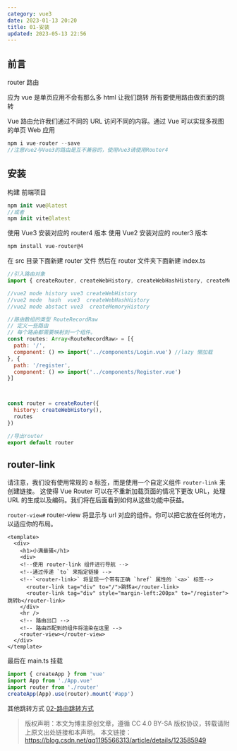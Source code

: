```yaml
---
category: vue3
date: 2023-01-13 20:20
title: 01-安装
updated: 2023-05-13 22:56
---
```


## 前言

router 路由

应为 vue 是单页应用不会有那么多 html 让我们跳转 所有要使用路由做页面的跳转

Vue 路由允许我们通过不同的 URL 访问不同的内容。通过 Vue 可以实现多视图的单页 Web 应用

```js
npm i vue-router --save
//注意Vue2与Vue3的路由是互不兼容的，使用Vue3请使用Router4
```

## 安装

构建 前端项目

```swift
npm init vue@latest
//或者
npm init vite@latest
```

使用 Vue3 安装对应的 router4 版本
使用 Vue2 安装对应的 router3 版本

```sh
npm install vue-router@4
```

在 src 目录下面新建 router 文件 然后在 router 文件夹下面新建 index.ts

```js
//引入路由对象
import { createRouter, createWebHistory, createWebHashHistory, createMemoryHistory, RouteRecordRaw } from 'vue-router'

//vue2 mode history vue3 createWebHistory
//vue2 mode  hash  vue3  createWebHashHistory
//vue2 mode abstact vue3  createMemoryHistory

//路由数组的类型 RouteRecordRaw
// 定义一些路由
// 每个路由都需要映射到一个组件。
const routes: Array<RouteRecordRaw> = [{
  path: '/',
  component: () => import('../components/Login.vue') //lazy 懒加载
}, {
  path: '/register',
  component: () => import('../components/Register.vue')
}]



const router = createRouter({
  history: createWebHistory(),
  routes
})

//导出router
export default router
```

## router-link


请注意，我们没有使用常规的 a 标签，而是使用一个自定义组件 `router-link` 来创建链接。
这使得 Vue Router 可以在不重新加载页面的情况下更改 URL，处理 URL 的生成以及编码。我们将在后面看到如何从这些功能中获益。

`router-view#`
router-view 将显示与 url 对应的组件。你可以把它放在任何地方，以适应你的布局。

```vue
<template>
  <div>
    <h1>小满最骚</h1>
    <div>
    <!--使用 router-link 组件进行导航 -->
    <!--通过传递 `to` 来指定链接 -->
    <!--`<router-link>` 将呈现一个带有正确 `href` 属性的 `<a>` 标签-->
      <router-link tag="div" to="/">跳转a</router-link>
      <router-link tag="div" style="margin-left:200px" to="/register">跳转b</router-link>
    </div>
    <hr />
    <!-- 路由出口 -->
    <!-- 路由匹配到的组件将渲染在这里 -->
    <router-view></router-view>
  </div>
</template>
```

最后在 main.ts 挂载

```ts
import { createApp } from 'vue'
import App from './App.vue'
import router from './router'
createApp(App).use(router).mount('#app')
```

其他跳转方式
[02-路由跳转方式](02-路由跳转方式.md)



> 版权声明：本文为博主原创文章，遵循 CC 4.0 BY-SA 版权协议，转载请附上原文出处链接和本声明。
> 本文链接：https://blog.csdn.net/qq1195566313/article/details/123585949